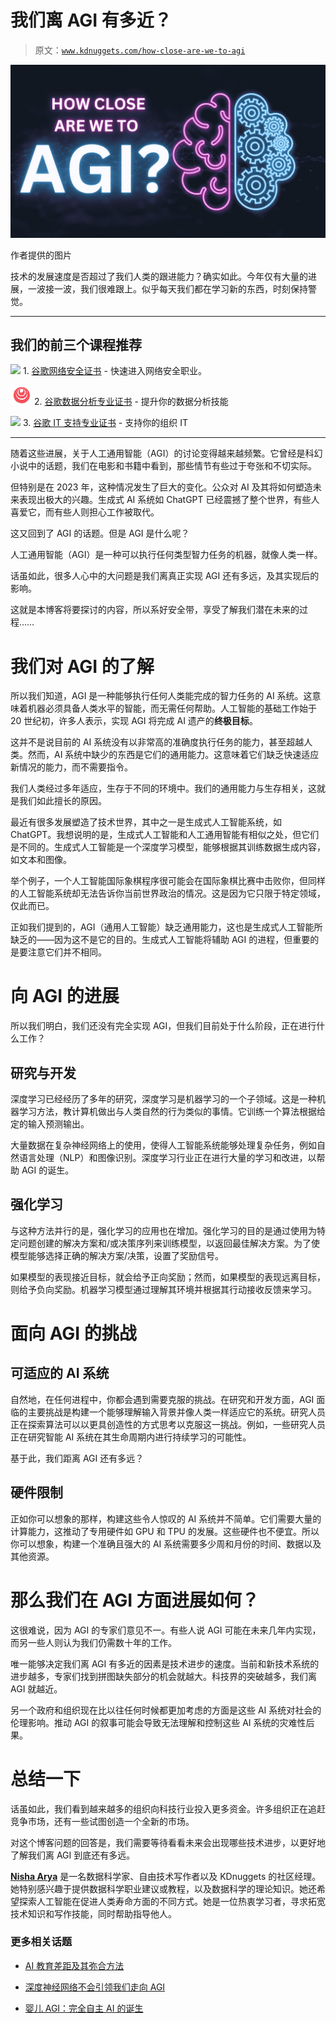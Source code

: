 # 我们离 AGI 有多近？

> 原文：[`www.kdnuggets.com/how-close-are-we-to-agi`](https://www.kdnuggets.com/how-close-are-we-to-agi)

![我们离 AGI 有多近？](img/02caf4495b24d10c37be7050834cbf83.png)

作者提供的图片

技术的发展速度是否超过了我们人类的跟进能力？确实如此。今年仅有大量的进展，一波接一波，我们很难跟上。似乎每天我们都在学习新的东西，时刻保持警觉。

* * *

## 我们的前三个课程推荐

![](img/0244c01ba9267c002ef39d4907e0b8fb.png) 1\. [谷歌网络安全证书](https://www.kdnuggets.com/google-cybersecurity) - 快速进入网络安全职业。

![](img/e225c49c3c91745821c8c0368bf04711.png) 2\. [谷歌数据分析专业证书](https://www.kdnuggets.com/google-data-analytics) - 提升你的数据分析技能

![](img/0244c01ba9267c002ef39d4907e0b8fb.png) 3\. [谷歌 IT 支持专业证书](https://www.kdnuggets.com/google-itsupport) - 支持你的组织 IT

* * *

随着这些进展，关于人工通用智能（AGI）的讨论变得越来越频繁。它曾经是科幻小说中的话题，我们在电影和书籍中看到，那些情节有些过于夸张和不切实际。

但特别是在 2023 年，这种情况发生了巨大的变化。公众对 AI 及其将如何塑造未来表现出极大的兴趣。生成式 AI 系统如 ChatGPT 已经震撼了整个世界，有些人喜爱它，而有些人则担心工作被取代。

这又回到了 AGI 的话题。但是 AGI 是什么呢？

人工通用智能（AGI）是一种可以执行任何类型智力任务的机器，就像人类一样。

话虽如此，很多人心中的大问题是我们离真正实现 AGI 还有多远，及其实现后的影响。

这就是本博客将要探讨的内容，所以系好安全带，享受了解我们潜在未来的过程……

# 我们对 AGI 的了解

所以我们知道，AGI 是一种能够执行任何人类能完成的智力任务的 AI 系统。这意味着机器必须具备人类水平的智能，而无需任何帮助。人工智能的基础工作始于 20 世纪初，许多人表示，实现 AGI 将完成 AI 遗产的**终极目标**。

这并不是说目前的 AI 系统没有以非常高的准确度执行任务的能力，甚至超越人类。然而，AI 系统中缺少的东西是它们的通用能力。这意味着它们缺乏快速适应新情况的能力，而不需要指令。

我们人类经过多年适应，生存于不同的环境中。我们的通用能力与生存相关，这就是我们如此擅长的原因。

最近有很多发展塑造了技术世界，其中之一是生成式人工智能系统，如 ChatGPT。我想说明的是，生成式人工智能和人工通用智能有相似之处，但它们是不同的。生成式人工智能是一个深度学习模型，能够根据其训练数据生成内容，如文本和图像。

举个例子，一个人工智能国际象棋程序很可能会在国际象棋比赛中击败你，但同样的人工智能系统却无法告诉你当前世界政治的情况。这是因为它只限于特定领域，仅此而已。

正如我们提到的，AGI（通用人工智能）缺乏通用能力，这也是生成式人工智能所缺乏的——因为这不是它的目的。生成式人工智能将辅助 AGI 的进程，但重要的是要注意它们并不相同。

# 向 AGI 的进展

所以我们明白，我们还没有完全实现 AGI，但我们目前处于什么阶段，正在进行什么工作？

## 研究与开发

深度学习已经经历了多年的研究，深度学习是机器学习的一个子领域。这是一种机器学习方法，教计算机做出与人类自然的行为类似的事情。它训练一个算法根据给定的输入预测输出。

大量数据在复杂神经网络上的使用，使得人工智能系统能够处理复杂任务，例如自然语言处理（NLP）和图像识别。深度学习行业正在进行大量的学习和改进，以帮助 AGI 的诞生。

## 强化学习

与这种方法并行的是，强化学习的应用也在增加。强化学习的目的是通过使用为特定问题创建的解决方案和/或决策序列来训练模型，以返回最佳解决方案。为了使模型能够选择正确的解决方案/决策，设置了奖励信号。

如果模型的表现接近目标，就会给予正向奖励；然而，如果模型的表现远离目标，则给予负向奖励。机器学习模型通过理解其环境并根据其行动接收反馈来学习。

# 面向 AGI 的挑战

## 可适应的 AI 系统

自然地，在任何进程中，你都会遇到需要克服的挑战。在研究和开发方面，AGI 面临的主要挑战是构建一个能够理解输入背景并像人类一样适应它的系统。研究人员正在探索算法可以以更具创造性的方式思考以克服这一挑战。例如，一些研究人员正在研究智能 AI 系统在其生命周期内进行持续学习的可能性。

基于此，我们距离 AGI 还有多远？

## 硬件限制

正如你可以想象的那样，构建这些令人惊叹的 AI 系统并不简单。它们需要大量的计算能力，这推动了专用硬件如 GPU 和 TPU 的发展。这些硬件也不便宜。所以你可以想象，构建一个准确且强大的 AI 系统需要多少周和月份的时间、数据以及其他资源。

# 那么我们在 AGI 方面进展如何？

这很难说，因为 AGI 的专家们意见不一。有些人说 AGI 可能在未来几年内实现，而另一些人则认为我们仍需数十年的工作。

唯一能够决定我们离 AGI 有多近的因素是技术进步的速度。当前和新技术系统的进步越多，专家们找到拼图缺失部分的机会就越大。科技界的突破越多，我们离 AGI 就越近。

另一个政府和组织现在比以往任何时候都更加考虑的方面是这些 AI 系统对社会的伦理影响。推动 AGI 的叙事可能会导致无法理解和控制这些 AI 系统的灾难性后果。

# 总结一下

话虽如此，我们看到越来越多的组织向科技行业投入更多资金。许多组织正在追赶竞争市场，还有一些试图创造一个全新的市场。

对这个博客问题的回答是，我们需要等待看看未来会出现哪些技术进步，以更好地了解我们离 AGI 到底还有多远。

**[Nisha Arya](https://www.linkedin.com/in/nisha-arya-ahmed/)** 是一名数据科学家、自由技术写作者以及 KDnuggets 的社区经理。她特别感兴趣于提供数据科学职业建议或教程，以及数据科学的理论知识。她还希望探索人工智能在促进人类寿命方面的不同方式。她是一位热衷学习者，寻求拓宽技术知识和写作技能，同时帮助指导他人。

### 更多相关话题

+   [AI 教育差距及其弥合方法](https://www.kdnuggets.com/2022/11/ai-education-gap-close.html)

+   [深度神经网络不会引领我们走向 AGI](https://www.kdnuggets.com/2021/12/deep-neural-networks-not-toward-agi.html)

+   [婴儿 AGI：完全自主 AI 的诞生](https://www.kdnuggets.com/2023/04/baby-agi-birth-fully-autonomous-ai.html)
